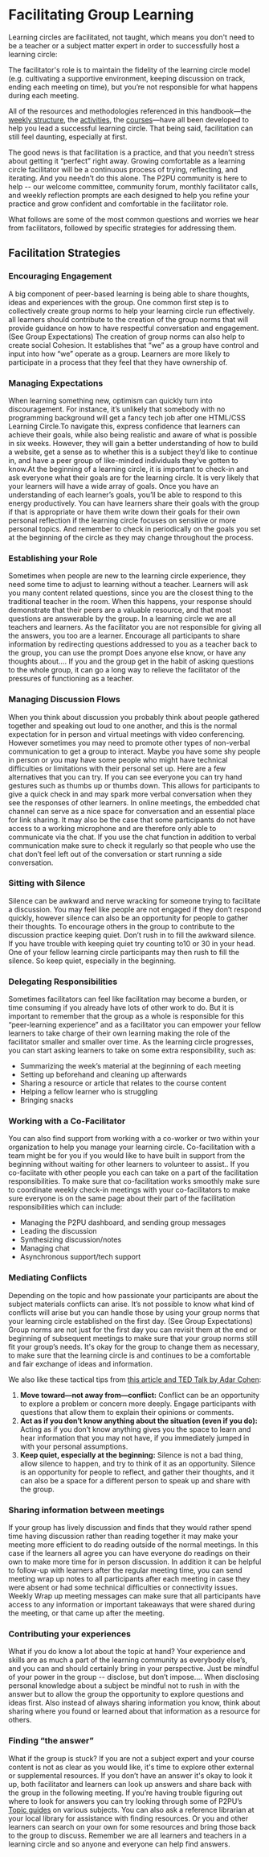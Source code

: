 # Facilitating Group Learning

Learning circles are facilitated, not taught, which means you don't need to be a teacher or a subject matter expert in order to successfully host a learning circle: 

The facilitator's role is to maintain the fidelity of the learning circle model \(e.g. cultivating a supportive environment, keeping discussion on track, ending each meeting on time\), but you’re not responsible for what happens during each meeting.

All of the resources and methodologies referenced in this handbook—the [weekly structure](https://handbook.p2pu.org/methodology/learning-circle-structure), the [activities](https://handbook.p2pu.org/methodology/learning-circle-structure#learn-and-do), the [courses](https://handbook.p2pu.org/courses/finding-courses)—have all been developed to help you lead a successful learning circle. That being said, facilitation can still feel daunting, especially at first. 

The good news is that facilitation is a practice, and that you needn’t stress about getting it “perfect” right away. Growing comfortable as a learning circle facilitator will be a continuous process of trying, reflecting, and iterating. And you needn’t do this alone. The P2PU community is here to help -- our welcome committee, community forum, monthly facilitator calls, and weekly reflection prompts are each designed to help you refine your practice and grow confident and comfortable in the facilitator role.

What follows are some of the most common questions and worries we hear from facilitators, followed by specific strategies for addressing them.

## Facilitation Strategies

### Encouraging Engagement

A big component of peer-based learning is being able to share thoughts, ideas and experiences with the group. One common first step is to collectively create group norms to help your learning circle run effectively. all learners should contribute to the creation of the group norms that will provide  guidance on how to have respectful conversation and engagement. \(See Group Expectations\) The creation of group norms can also help to create social Cohesion. It establishes that “we” as a group have control and input into how “we” operate as a group. Learners are more likely to participate in a process that they feel that they have ownership of.

### Managing Expectations

When learning something new, optimism can quickly turn into discouragement. For instance, it’s unlikely that somebody with no programming background will get a fancy tech job after one HTML/CSS Learning Circle.To navigate this, express confidence that learners can achieve their goals, while also being realistic and aware of what is possible in six weeks. However, they will gain a better understanding of how to build a website, get a sense as to whether this is a subject they’d like to continue in, and have a peer group of like-minded individuals they’ve gotten to know.At the beginning of a learning circle, it is important to check-in and ask everyone what their goals are for the learning circle.  It is very likely that your learners will have a wide array of goals. Once you have an understanding of each learner’s goals, you’ll be able to respond to this energy productively.  You can have  learners share their goals with the group if that is appropriate or have them write down their goals for their own personal reflection if the learning circle focuses on sensitive or more personal topics.  And remember to check in periodically on the goals you set at the beginning of the circle as they may change throughout the process.

### Establishing your Role

Sometimes when people are new to the learning circle experience, they need some time to adjust to learning without a teacher.  Learners will ask you many content related questions, since you are the closest thing to the traditional teacher in the room. When this happens, your response should demonstrate that their peers are a valuable resource, and that most questions are answerable by the group. In a learning circle we are all teachers and learners.  As the facilitator you are not responsible for giving all the answers, you too are a learner. Encourage all participants to share information by redirecting questions addressed to you as a teacher back to the group, you can use the prompt Does anyone else know, or have any thoughts about….  If you and the group get in the habit of asking questions to the whole group, it can go a long way to relieve the facilitator of the pressures of functioning as a teacher.

### Managing Discussion Flows

When you think about discussion you probably think about people gathered together and speaking out loud to one another, and this is the normal expectation for in person and virtual meetings with video conferencing. However sometimes you may need to promote other types of non-verbal communication to get a group to interact. Maybe you have some shy people in person or you may have some people who might have technical difficulties or limitations with their personal set up.  Here are a few alternatives that you can try. If you can see everyone you can try hand gestures such as thumbs up or thumbs down. This allows for participants to give a quick check in and may spark more verbal conversation when they see the responses of other learners. In online meetings, the embedded chat channel can serve as a nice space for conversation and an essential place for link sharing. It may also be the case that some participants do not have access to a working microphone and are therefore only able to communicate via the chat. If you use the chat function in addition to verbal communication make sure to check it regularly so that people who use the chat don’t feel left out of the conversation or start running a side conversation.

### Sitting with Silence

Silence can be awkward and nerve wracking for someone trying to facilitate a discussion. You may feel like people are not engaged if they don’t respond quickly, however silence can also be an opportunity for people to gather their thoughts. To encourage others in the group to contribute to the discussion practice keeping quiet. Don’t rush in to fill the awkward silence. If you have trouble with keeping quiet try counting to10 or 30 in your head. One of your fellow learning circle participants may then rush to fill the silence. So keep quiet, especially in the beginning.

### Delegating Responsibilities 

Sometimes facilitators  can feel like facilitation may become a burden, or time consuming if you already have lots of other work to do. But it is important to remember that the group as a whole is responsible for this “peer-learning experience” and as a facilitator you can empower your fellow learners to take charge of their own learning making the role of the facilitator smaller and smaller over time. As the learning circle progresses, you can start asking learners to take on some extra responsibility, such as:

* Summarizing the week’s material at the beginning of each meeting
* Setting up beforehand and cleaning up afterwards
* Sharing a resource or article that relates to the course content
* Helping a fellow learner who is struggling
* Bringing snacks

### Working with a Co-Facilitator

You can also find support from working with a co-worker or two within your organization to help you manage your learning circle. Co-facilitation with a team might be for you if you would like to have built in support from the beginning without waiting for other learners to volunteer to assist.. If you co-faciitate with other people you each can take on a part of the facilitation responsibilities. To make sure that co-facilitation works smoothly make sure to coordinate weekly check-in meetings with your co-facilitators to make sure everyone is on the same page about their part of the facilitation responsibilities which can include:

* Managing the P2PU dashboard, and sending group messages
* Leading the discussion
* Synthesizing discussion/notes
* Managing chat
* Asynchronous support/tech support

### Mediating Conflicts

Depending on the topic and how passionate your participants are about the subject materials conflicts can arise. It’s not possible to know what kind of conflicts will arise but you can handle those by using your group norms that your learning circle established on the first day. \(See Group Expectations\) Group norms are not just for the first day you can revisit them at the end or beginning of subsequent meetings to make sure that your group norms still fit your group’s needs. It's okay for the group to change them as necessary, to make sure that the learning circle is and continues to be a comfortable and fair exchange of ideas and information.

We also like these tactical tips from [this article and TED Talk by Adar Cohen](https://ideas.ted.com/3-steps-to-having-difficult-but-necessary-conversations/):

1. **Move toward—not away from—conflict:** Conflict can be an opportunity to explore a problem or concern more deeply. Engage participants with questions that allow them to explain their opinions or comments.
2. **Act as if you don’t know anything about the situation \(even if you do\):** Acting as if you don’t know anything gives you the space to learn and hear information that you may not have, if you immediately jumped in with your personal assumptions.
3. **Keep quiet, especially at the beginning:** Silence is not a bad thing, allow silence to happen, and try to think of it as an opportunity.  Silence is an opportunity for people to reflect, and gather their thoughts, and it can also be a space for a different person to speak up and share with the group.

### Sharing information between meetings

If your group has lively discussion and finds that they would rather spend time having discussion rather than reading together it may make your meeting more efficient to do reading outside of the normal meetings. In this case if the learners all agree you can have everyone do readings on their own to make more time for in person discussion.  In addition it can be helpful to follow-up with learners after the regular meeting time, you can send meeting wrap up notes to all participants after each meeting in case they were absent or had some technical difficulties or connectivity issues. Weekly Wrap up meeting messages can make sure that all participants have access to any information or important takeaways that were shared during the meeting, or that came up after the meeting. 

### Contributing your experiences

What if you do know a lot about the topic at hand? Your experience and skills are as much a part of the learning community as everybody else’s, and you can and should certainly bring in your perspective. Just be mindful of your power in the group -- disclose, but don’t impose….  When disclosing personal knowledge about a subject be mindful not to rush in with the answer but to allow the group the opportunity to explore questions and ideas first. Also instead of always sharing information you know, think about sharing where you found or learned about that information as a resource for others.

### Finding “the answer”

What if the group is stuck? If you are not a subject expert and your course content is not as clear as you would like, it's time to explore other external or supplemental resources.  If you don’t have an answer it's okay to look it up, both facilitator and learners can look up answers and share back with the group in the following meeting.  If you’re having trouble figuring out where to look for answers you can try looking through some of P2PU’s [Topic guides](https://community.p2pu.org/c/learning-circles/popular-topics/82) on various subjects.  You can also ask a reference librarian at your local library for assistance with finding resources.  Or you and other learners can search on your own for some resources and bring those back to the group to discuss.  Remember we are all learners and teachers in a learning circle and so anyone and everyone can help find answers.  


## 

